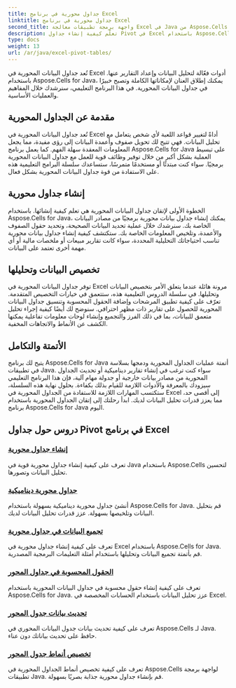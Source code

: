 ```yaml
---
title: جداول محورية في برنامج Excel
linktitle: جداول محورية في برنامج Excel
second_title: واجهة برمجة تطبيقات معالجة Excel في Java من Aspose.Cells
description: تعلّم كيفية إنشاء جداول Pivot في Excel باستخدام Aspose.Cells لـ Java. تعرّف على كيفية إنشاء البيانات وتخصيصها وتحليلها بسهولة.
type: docs
weight: 13
url: /ar/java/excel-pivot-tables/
---
```

تُعد جداول البيانات المحورية في Excel أدوات فعّالة لتحليل البيانات وإعداد التقارير عنها. باستخدام Aspose.Cells for Java، يمكنك إطلاق العنان لإمكاناتها الكاملة وتصبح خبيرًا في جداول البيانات المحورية. في هذا البرنامج التعليمي، سنرشدك خلال المفاهيم والعمليات الأساسية.

## مقدمة عن الجداول المحورية
تُعد جداول البيانات المحورية في Excel أداةً لتغيير قواعد اللعبة لأي شخص يتعامل مع تحليل البيانات. فهي تتيح لك تحويل صفوف وأعمدة البيانات إلى رؤى مفيدة، مما يجعل المعلومات المعقدة سهلة الفهم. كما يعمل برنامج Aspose.Cells for Java على تبسيط العملية بشكل أكبر من خلال توفير وظائف قوية للعمل مع جداول البيانات المحورية برمجيًا. سواء كنت مبتدئًا أو مستخدمًا متمرسًا، ستساعدك سلسلة البرامج التعليمية هذه على الاستفادة من قوة جداول البيانات المحورية بشكل فعال.

## إنشاء جداول محورية
الخطوة الأولى لإتقان جداول البيانات المحورية هي تعلم كيفية إنشائها. باستخدام Aspose.Cells for Java، يمكنك إنشاء جداول بيانات محورية برمجيًا من مصادر البيانات الخاصة بك. سنرشدك خلال عملية تحديد البيانات الصحيحة، وتحديد حقول الصفوف والأعمدة، وتلخيص المعلومات الخاصة بك. ستكتشف كيفية إنشاء جداول بيانات محورية تناسب احتياجاتك التحليلية المحددة، سواء كانت تقارير مبيعات أو ملخصات مالية أو أي مهمة أخرى تعتمد على البيانات.

## تخصيص البيانات وتحليلها
توفر جداول البيانات المحورية في Excel مرونة هائلة عندما يتعلق الأمر بتخصيص البيانات وتحليلها. في سلسلة الدروس التعليمية هذه، ستتعمق في خيارات التخصيص المتقدمة. تعرّف على كيفية تطبيق المرشحات وإضافة الحقول المحسوبة وتنسيق جداول البيانات المحورية للحصول على تقارير ذات مظهر احترافي. سنوضح لك أيضًا كيفية إجراء تحليل متعمق للبيانات، بما في ذلك الفرز والتجميع وإنشاء لوحات معلومات تفاعلية يمكنها الكشف عن الأنماط والاتجاهات المخفية.

## الأتمتة والتكامل
يتيح لك برنامج Aspose.Cells for Java أتمتة عمليات الجداول المحورية ودمجها بسلاسة في تطبيقات Java. سواء كنت ترغب في إنشاء تقارير ديناميكية أو تحديث الجداول المحورية من مصادر بيانات خارجية أو جدولة مهام آلية، فإن هذا البرنامج التعليمي سيزودك بالمعرفة والأدوات اللازمة للقيام بذلك بكفاءة. بحلول نهاية هذه السلسلة، ستكتسب المهارات اللازمة للاستفادة من الجداول المحورية في Excel إلى أقصى حد، مما يعزز قدرات تحليل البيانات لديك. ابدأ رحلتك إلى إتقان الجداول المحورية باستخدام برنامج Aspose.Cells for Java اليوم.

## دروس حول جداول Pivot في برنامج Excel
### [إنشاء جداول محورية](./creating-pivot-tables/)
تعرف على كيفية إنشاء جداول محورية قوية في Java باستخدام Aspose.Cells لتحسين تحليل البيانات وتصورها.
### [جداول محورية ديناميكية](./dynamic-pivot-tables/)
أنشئ جداول محورية ديناميكية بسهولة باستخدام Aspose.Cells for Java. قم بتحليل البيانات وتلخيصها بسهولة. عزز قدرات تحليل البيانات لديك.
### [تجميع البيانات في جداول محورية](./grouping-data-in-pivot-tables/)
تعرف على كيفية إنشاء جداول محورية في Excel باستخدام Aspose.Cells for Java. قم بأتمتة تجميع البيانات وتحليلها باستخدام أمثلة التعليمات البرمجية المصدرية.
### [الحقول المحسوبة في جداول المحور](./calculated-fields-in-pivot-tables/)
تعرف على كيفية إنشاء حقول محسوبة في جداول البيانات المحورية باستخدام Aspose.Cells for Java. عزز تحليل البيانات باستخدام الحسابات المخصصة في Excel.
### [تحديث بيانات جدول المحور](./refreshing-pivot-table-data/)
تعرف على كيفية تحديث بيانات جدول البيانات المحوري في Aspose.Cells لـ Java. حافظ على تحديث بياناتك دون عناء.
### [تخصيص أنماط جدول المحور](./customizing-pivot-table-styles/)
تعرف على كيفية تخصيص أنماط الجداول المحورية في Aspose.Cells لواجهة برمجة تطبيقات Java. قم بإنشاء جداول محورية جذابة بصريًا بسهولة.
